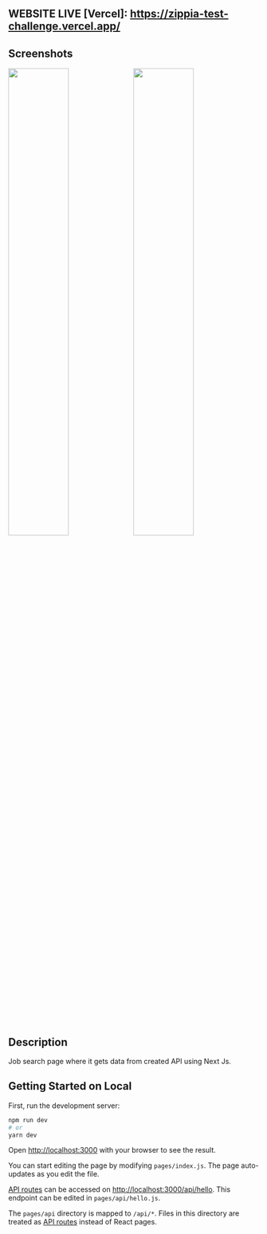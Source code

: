 ## WEBSITE LIVE [Vercel]: https://zippia-test-challenge.vercel.app/

## Screenshots
<div style="display: flex, margin: 20px">
  <img src="https://user-images.githubusercontent.com/52260932/186902299-295ec955-7c7b-4801-b0dd-40720e38dcc4.png" width="49%">
  <img src="https://user-images.githubusercontent.com/52260932/186903192-fbafc9c5-9cce-43ba-930e-f60b17467528.png" width="49%">
</div>

## Description

Job search page where it gets data from created API using Next Js.

## Getting Started on Local

First, run the development server:

```bash
npm run dev
# or
yarn dev
```

Open [http://localhost:3000](http://localhost:3000) with your browser to see the result.

You can start editing the page by modifying `pages/index.js`. The page auto-updates as you edit the file.

[API routes](https://nextjs.org/docs/api-routes/introduction) can be accessed on [http://localhost:3000/api/hello](http://localhost:3000/api/hello). This endpoint can be edited in `pages/api/hello.js`.

The `pages/api` directory is mapped to `/api/*`. Files in this directory are treated as [API routes](https://nextjs.org/docs/api-routes/introduction) instead of React pages.
